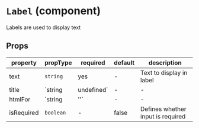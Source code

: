# `Label` (component)

Labels are used to display text

## Props

| property         | propType          | required | default | description              |
| ---------------- | ----------------- | -------- | ------- | ------------------------ |
| text             | `string`          | yes      | -       | Text to display in label |
| title            | `string | undefined`               | -        | -       | Title of the label       |
| htmlFor          | `string | ''`     | -        | -       | Ties labels to input     |
| isRequired       | `boolean`         | -        | false   | Defines whether input is required |
